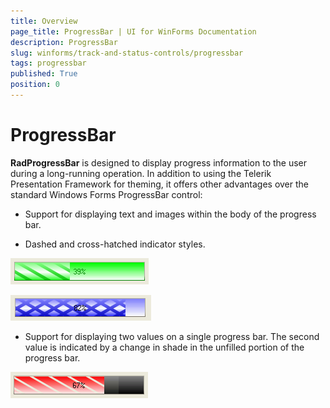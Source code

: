 ```yaml
---
title: Overview
page_title: ProgressBar | UI for WinForms Documentation
description: ProgressBar
slug: winforms/track-and-status-controls/progressbar
tags: progressbar
published: True
position: 0
---
```


# ProgressBar


__RadProgressBar__ is designed to display progress information to the user during a long-running operation. In addition to using the Telerik Presentation Framework for theming, it offers other advantages over the standard Windows Forms ProgressBar control:

* Support for displaying text and images within the body of the progress bar.

* Dashed and cross-hatched indicator styles.

![track-and-status-controls-progressbar-overview 001](images/track-and-status-controls-progressbar-overview001.png)

![track-and-status-controls-progressbar-overview 002](images/track-and-status-controls-progressbar-overview002.png)

* Support for displaying two values on a single progress bar. The second value is indicated by a change in shade in the unfilled portion of   the progress bar.

![track-and-status-controls-progressbar-overview 003](images/track-and-status-controls-progressbar-overview003.png)
